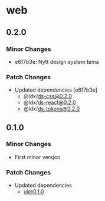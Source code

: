 # web

## 0.2.0

### Minor Changes

- e6f7b3e: Nytt design system tema

### Patch Changes

- Updated dependencies [e6f7b3e]
  - @ldx/ds-css@0.2.0
  - @ldx/ds-react@0.2.0
  - @ldx/ds-tokens@0.2.0

## 0.1.0

### Minor Changes

- First minor versjon

### Patch Changes

- Updated dependencies
  - ui@0.1.0
